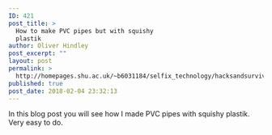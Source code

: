 ```yaml
---
ID: 421
post_title: >
  How to make PVC pipes but with squishy
  plastik
author: Oliver Hindley
post_excerpt: ""
layout: post
permalink: >
  http://homepages.shu.ac.uk/~b6031184/selfix_technology/hacksandsurvivaltips/make-pvc-pipes-squishy-plastik/
published: true
post_date: 2018-02-04 23:32:13
---
```

In this blog post you will see how I made PVC pipes with squishy plastik. Very easy to do.